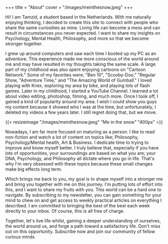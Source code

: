 +++
title = "About"
cover = "/images/meinthesnow.jpeg"
+++

Hi! I am Tamzid, a student based in the Netherlands. With me naturally enjoying thinking, I decided to create this site to connect with people who share the same curiosities as mine. Living life can become a mess and can result in circumstances you never expected. I want to share my insights on Psychology, Mental Health, Philosophy, and more so that we become stronger together.

I grew up around computers and saw each time I booted up my PC as an adventure. This experience made me more conscious of the world around me and may have resulted in my thoughts taking the same scale. A large part of my childhood was also spent enjoying cartoons on "Cartoon Network." Some of my favorites were; "Ben 10", "Scooby-Doo," "Regular Show, "Adventure Time," and "The Amazing World of Gumball." I loved playing with Knex, exploring my area by bike, and playing lots of flash games. Later in my childhood, I started a YouTube Channel. I learned a lot about video editing, photoshop, filming, and much more. Once I took off, I gained a kind of popularity around my area. I wish I could show you guys my content because it showed who I was at the time, but unfortunately, I deleted my videos a few years later. I still regret doing that, but we move. 

{{< resizeimage "/images/meinthesnow.jpeg" "Me in the snow" "400px" >}}

Nowadays, I am far more focused on maturing as a person. I like to read non-fiction and watch a lot of content on topics like; Philosophy, Psychology/Mental health, Art & Business. I dedicate time to trying to improve and know myself better. I truly believe that, especially if you have lots of opportunities, your surroundings are based on what you are; your DNA, Psychology, and Philosophy all dictate where you go in life. That's why I'm very obsessed with these topics because these small changes make big effects long term.

Which brings me back to you, my goal is to shape myself into a stronger me and bring you together with me on this journey. I'm putting lots of effort into this, and I want to share my fruits with you. This world can be a hard one to navigate. By subscribing to my newsletter, you can gain something for your mind to chew on and get access to weekly practical articles on everything I described. I am committed to bringing the best of the best each week directly to your inbox. Of course, this is all free of charge. 

Together, let's live life whilst, gaining a deeper understanding of ourselves, the world around us, and forge a path toward a satisfactory life. Don't miss out on this opportunity. Subscribe now and join our community of fellow curious minds.

